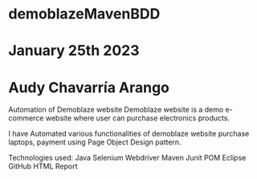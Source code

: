 # demoblazeMavenBDD
# January 25th 2023
# Audy Chavarría Arango
Automation of Demoblaze website
Demoblaze website is a demo e-commerce 
website where user can purchase electronics products.

I have Automated various functionalities of demoblaze website 
purchase laptops, payment using Page Object Design pattern.

Technologies used:
Java
Selenium Webdriver
Maven
Junit
POM
Eclipse
GitHub
HTML Report